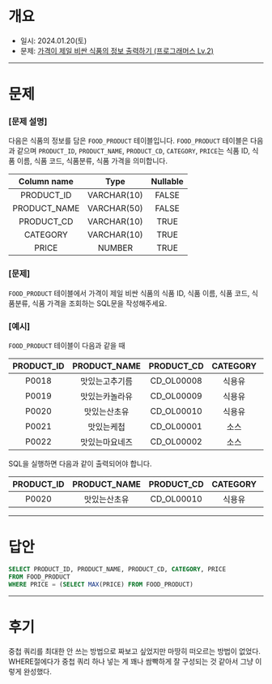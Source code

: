 # 개요
- 일시: 2024.01.20(토)
- 문제: [가격이 제일 비싼 식품의 정보 출력하기 (프로그래머스 Lv.2)](https://school.programmers.co.kr/learn/courses/30/lessons/131115)

---

# 문제
### [문제 설명]
다음은 식품의 정보를 담은 ```FOOD_PRODUCT``` 테이블입니다. ```FOOD_PRODUCT``` 테이블은 다음과 같으며 ```PRODUCT_ID```, ```PRODUCT_NAME```, ```PRODUCT_CD```, ```CATEGORY```, ```PRICE```는 식품 ID, 식품 이름, 식품 코드, 식품분류, 식품 가격을 의미합니다.

|Column name|Type|Nullable|
|:---:|:---:|:---:|
|PRODUCT_ID|VARCHAR(10)|FALSE|
|PRODUCT_NAME|VARCHAR(50)|FALSE|
|PRODUCT_CD|VARCHAR(10)|TRUE|
|CATEGORY|VARCHAR(10)|TRUE|
|PRICE|NUMBER|TRUE|

### [문제]
```FOOD_PRODUCT``` 테이블에서 가격이 제일 비싼 식품의 식품 ID, 식품 이름, 식품 코드, 식품분류, 식품 가격을 조회하는 SQL문을 작성해주세요.

### [예시]
```FOOD_PRODUCT``` 테이블이 다음과 같을 때

|PRODUCT_ID|PRODUCT_NAME|PRODUCT_CD|CATEGORY|PRICE|
|:---:|:---:|:---:|:---:|:---:|
|P0018|맛있는고추기름|CD_OL00008|식용유|6100|
|P0019|맛있는카놀라유|CD_OL00009|식용유|5100|
|P0020|맛있는산초유|CD_OL00010|식용유|6500|
|P0021|맛있는케첩|CD_OL00001|소스|4500|
|P0022|맛있는마요네즈|CD_OL00002|소스|4700|

SQL을 실행하면 다음과 같이 출력되어야 합니다.

|PRODUCT_ID|PRODUCT_NAME|PRODUCT_CD|CATEGORY|PRICE|
|:---:|:---:|:---:|:---:|:---:|
|P0020|맛있는산초유|CD_OL00010|식용유|6500|

---

# 답안
```SQL
SELECT PRODUCT_ID, PRODUCT_NAME, PRODUCT_CD, CATEGORY, PRICE
FROM FOOD_PRODUCT
WHERE PRICE = (SELECT MAX(PRICE) FROM FOOD_PRODUCT)
```

---

# 후기

중첩 쿼리를 최대한 안 쓰는 방법으로 짜보고 싶었지만 마땅히 떠오르는 방법이 없었다. WHERE절에다가 중첩 쿼리 하나 넣는 게 꽤나 쌈빡하게 잘 구성되는 것 같아서 그냥 이렇게 완성했다.